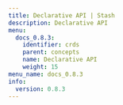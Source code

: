 ```yaml
---
title: Declarative API | Stash
description: Declarative API
menu:
  docs_0.8.3:
    identifier: crds
    parent: concepts
    name: Declarative API
    weight: 15
menu_name: docs_0.8.3
info:
  version: 0.8.3
---
```


